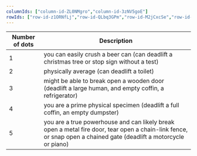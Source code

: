 ```yaml
---
columnIds: ["column-id-ZL0NMgro","column-id-3zNV5goE"]
rowIds: ["row-id-z1ORNfLj","row-id-QLbq3GPm","row-id-M2jCxcSe","row-id-lAnGuSY4","row-id-p7RCBiFK","row-id-gob0kmJF"]
---
```


| Number of dots | Description                                                                                                                                                       |
| -------------- | ----------------------------------------------------------------------------------------------------------------------------------------------------------------- |
| 1              | you can easily crush a beer can (can deadlift a christmas tree or stop sign without a test)                                                                       |
| 2              | physically average (can deadlift a toilet)                                                                                                                        |
| 3              | might be able to break open a wooden door (deadlift a large human, and empty coffin, a refrigerator)                                                              |
| 4              | you are a prime physical specimen (deadlift a full coffin, an empty dumpster)                                                                                     |
| 5              | you are a true powerhouse and can likely break open a metal fire door, tear open a chain-link fence, or snap open a chained gate (deadlift a motorcycle or piano) |